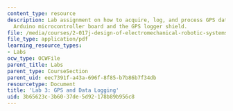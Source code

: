 ```yaml
---
content_type: resource
description: Lab assignment on how to acquire, log, and process GPS data using the
  Arduino microcontroller board and the GPS logger shield.
file: /media/courses/2-017j-design-of-electromechanical-robotic-systems-fall-2009/3b65623c3b6037de5d92178b89b956c8_MIT2_017JF09_lab3.pdf
file_type: application/pdf
learning_resource_types:
- Labs
ocw_type: OCWFile
parent_title: Labs
parent_type: CourseSection
parent_uid: eec7391f-a43a-696f-8f85-b7b86b7f34db
resourcetype: Document
title: 'Lab 3: GPS and Data Logging'
uid: 3b65623c-3b60-37de-5d92-178b89b956c8
---
```

